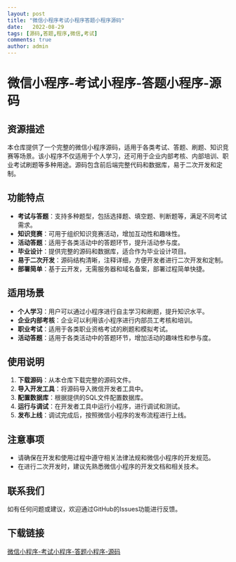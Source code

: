 ```yaml
---
layout: post
title: "微信小程序考试小程序答题小程序源码"
date:   2022-08-29
tags: [源码,答题,程序,微信,考试]
comments: true
author: admin
---
```

# 微信小程序-考试小程序-答题小程序-源码

## 资源描述

本仓库提供了一个完整的微信小程序源码，适用于各类考试、答题、刷题、知识竞赛等场景。该小程序不仅适用于个人学习，还可用于企业内部考核、内部培训、职业考试刷题等多种用途。源码包含前后端完整代码和数据库，易于二次开发和定制。

## 功能特点

- **考试与答题**：支持多种题型，包括选择题、填空题、判断题等，满足不同考试需求。
- **知识竞赛**：可用于组织知识竞赛活动，增加互动性和趣味性。
- **活动答题**：适用于各类活动中的答题环节，提升活动参与度。
- **毕业设计**：提供完整的源码和数据库，适合作为毕业设计项目。
- **易于二次开发**：源码结构清晰，注释详细，方便开发者进行二次开发和定制。
- **部署简单**：基于云开发，无需服务器和域名备案，部署过程简单快捷。

## 适用场景

- **个人学习**：用户可以通过小程序进行自主学习和刷题，提升知识水平。
- **企业内部考核**：企业可以利用该小程序进行内部员工考核和培训。
- **职业考试**：适用于各类职业资格考试的刷题和模拟考试。
- **活动答题**：适用于各类活动中的答题环节，增加活动的趣味性和参与度。

## 使用说明

1. **下载源码**：从本仓库下载完整的源码文件。
2. **导入开发工具**：将源码导入微信开发者工具中。
3. **配置数据库**：根据提供的SQL文件配置数据库。
4. **运行与调试**：在开发者工具中运行小程序，进行调试和测试。
5. **发布上线**：调试完成后，按照微信小程序的发布流程进行上线。

## 注意事项

- 请确保在开发和使用过程中遵守相关法律法规和微信小程序的开发规范。
- 在进行二次开发时，建议先熟悉微信小程序的开发文档和相关技术。

## 联系我们

如有任何问题或建议，欢迎通过GitHub的Issues功能进行反馈。

## 下载链接

[微信小程序-考试小程序-答题小程序-源码](https://pan.quark.cn/s/616c5424ad76)